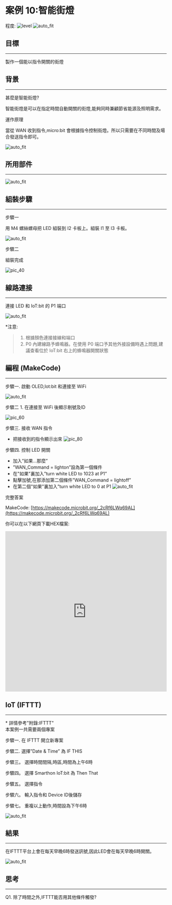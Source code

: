 # 案例 10:智能街燈

程度: ![level](images/level4.png)
![auto_fit](images/Case10/case-10.png)<P>

## 目標
<HR>

製作一個能以指令開關的街燈<BR><P>

## 背景
<HR>

<span id="subtitle">甚麼是智能街燈?</span><BR><P>
智能街燈是可以在指定時間自動開關的街燈,能夠同時兼顧節省能源及照明需求。<BR><P>
<span id="subtitle">運作原理</span><BR><P>
當從 WAN 收到指令,micro:bit 會根據指令控制街燈。所以只需要在不同時間及場合發送指令即可。<BR><P>
![auto_fit](images/Case10/Concept-diagram-Case10.png)<P>

## 所用部件
<HR>

![auto_fit](images/Case10/Case10_parts.png)<P>

## 組裝步驟
<HR>

<span id="subtitle">步驟一</span><BR><P>
用 M4 螺絲螺母把 LED 組裝到 I2 卡板上。組裝 I1 至 I3 卡板。<BR><P>
![auto_fit](images/Case10/Case10_ass1.png)<P>

<span id="subtitle">步驟二</span><BR><P>
組裝完成<BR><P>
![pic_40](images/Case10/Case10_ass2.png)<P>


## 線路連接
<HR>

連接 LED 和 IoT:bit 的 P1 端口<BR><P>
![auto_fit](images/Case10/Case10_hardware.png)<P>

*注意:

>1. 根據顏色連接接線和端口
>2. P0 內建線路予蜂鳴器。在使用 P0 端口予其他外接設備時遇上問題,建
議查看位於 IoT:bit 右上的蜂鳴器開關狀態

## 編程 (MakeCode)
<HR>

<span id="subtitle">步驟一. 啟動 OLED,Iot:bit 和連接至 WiFi</span><BR><P>
![auto_fit](images/Case10/Case10_p1.png)<P>

<span id="subtitle">步驟二 1. 在連接至 WiFi 後顯示剔號及ID</span><BR><P>
![pic_60](images/Case10/Case10_p2.png)<P>

<span id="subtitle">步驟三. 接收 WAN 指令</span><BR><P>
* 把接收到的指令顯示出來
![pic_80](images/Case10/Case10_p3.png)<P>

<span id="subtitle">步驟四. 控制 LED 開關</span><BR><P>
* 加入”如果...那麼”
* ”WAN_Command = lighton”設為第一個條件
* 在"如果"裏加入”turn white LED to 1023 at P1”
* 點擊加號,在那添加第二個條件”WAN_Command = lightoff”
* 在第二個"如果"裏加入”turn white LED to 0 at P1
![auto_fit](images/Case10/Case10_p4.png)<P>


<span id="subtitle">完整答案<BR><P>
MakeCode: [https://makecode.microbit.org/_2cRf6LWq69AL](https://makecode.microbit.org/_2cRf6LWq69AL)<BR><P>
你可以在以下網頁下載HEX檔案:<BR>
<iframe src="https://makecode.microbit.org/#pub:_2cRf6LWq69AL" width="100%" height="500" frameborder="0"></iframe>


## IoT (IFTTT)
<HR>

<span id="remarks">* 詳情參考"附錄:IFTTT"<BR>
本案例一共需要兩個專案
</span><BR><P>

<span id="subtitle">步驟一. 在 IFTTT 開立新專案</span><BR><P>
<span id="subtitle">步驟二. 選擇”Date & Time” 為 IF THIS</span><BR><P>
<span id="subtitle">步驟三。 選擇時間間隔,時區,時間為上午6時</span><BR><P>
<span id="subtitle">步驟四。 選擇 Smarthon IoT:bit 為 Then That</span><BR><P>
<span id="subtitle">步驟五。 選擇指令</span><BR><P>	
<span id="subtitle">步驟六。 輸入指令和 Device ID後儲存</span><BR><P>
<span id="subtitle">步驟七。 重複以上動作,時間設為下午6時</span><BR><P>
![auto_fit](images/Case10/Case10_ifttt1.png)<P>


## 結果
<HR>

在IFTTT平台上會在每天早晚6時發送訊號,因此LED會在每天早晚6時開關。<BR><P>
![auto_fit](images/Case10/Case10_result.gif)<P>


## 思考
<HR>

Q1. 除了時間之外,IFTTT能否用其他條件觸發?
